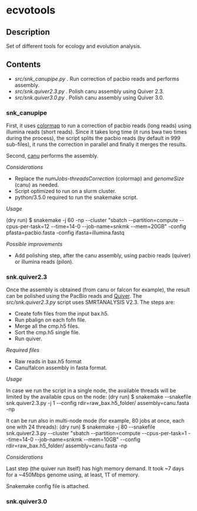 # ecvotools

## Description 

Set of different tools for ecology and evolution analysis.

## Contents

* _src/snk_canupipe.py_ . Run correction of pacbio reads and performs assembly.
* _src/snk.quiver2.3.py_ . Polish canu assembly using Quiver 2.3.
* _src/snk.quiver3.0.py_ . Polish canu assembly using Quiver 3.0.

### snk_canupipe

First, it uses [colormap](https://github.com/cchauve/CoLoRMap) to run a correction of pacbio reads (long reads) using illumina reads (short reads). Since it takes long time (it runs bwa two times during the process), the script splits the pacbio reads (by default in 999 sub-files), it runs the correction in parallel and finally it merges the results.

Second, [canu](https://github.com/marbl/canu) performs the assembly.

_Considerations_

- Replace the _numJobs_-_threadsCorrection_ (colormap) and _genomeSize_ (canu) as needed.
- Script optimized to run on a slurm cluster.
- python/3.5.0 required to run the snakemake script.

_Usage_

(dry run) $ snakemake -j 60 -np --cluster "sbatch --partition=compute --cpus-per-task=12 --time=14-0 --job-name=snkmk --mem=20GB" -config pfasta=pacbio.fasta -config ifasta=illumina.fastq    

_Possible improvements_

- Add polishing step, after the canu assembly, using pacbio reads (quiver) or illumina reads (pilon).

### snk.quiver2.3

Once the assembly is obtained (from canu or falcon for example), the result can be polished using the PacBio reads and [Quiver](https://github.com/PacificBiosciences/GenomicConsensus). The _src/snk.quiver2.3.py_ script uses SMRTANALYSIS V2.3. The steps are:

 - Create fofn files from the input bax.h5.
 - Run pbalign on each fofn file.
 - Merge all the cmp.h5 files.
 - Sort the cmp.h5 single file.
 - Run quiver.
 
_Required files_

 - Raw reads in bax.h5 format
 - Canu/falcon assembly in fasta format.

_Usage_

In case we run the script in a single node, the available threads will be limited by the available cpus on the node:
(dry run) $ snakemake --snakefile snk.quiver2.3.py -j 1 --config rdir=raw_bax.h5_folder/ assembly=canu.fasta -np
 
It can be run also in multi-node mode (for example, 80 jobs at once, each one with 24 threads):
(dry run) $ snakemake -j 80 --snakefile snk.quiver2.3.py --cluster "sbatch --partition=compute --cpus-per-task=1 --time=14-0 --job-name=snkmk --mem=10GB" --config rdir=raw_bax.h5_folder/ assembly=canu.fasta -np
 
_Considerations_

Last step (the quiver run itself) has high memory demand. It took ~7 days for a ~450Mbps genome using, at least, 1T of memory.

Snakemake config file is attached.

### snk.quiver3.0


